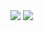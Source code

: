 <img src="https://user-images.githubusercontent.com/55045377/143624517-5037e37a-f4c7-4a22-9bfd-a0e5801a65d8.png">

<img src="https://user-images.githubusercontent.com/55045377/143624583-2ba7597b-13b2-4d85-a421-e06d51a8ab0d.png">
